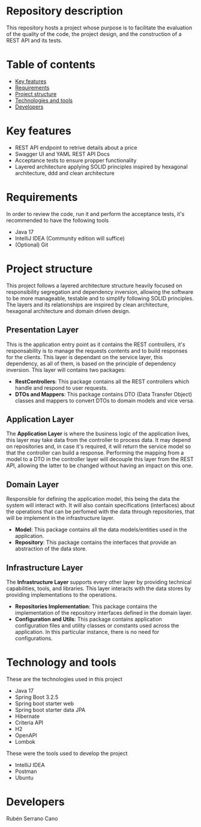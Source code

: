 # Repository description
This repository hosts a project whose purpose is to facilitate the evaluation of the quality of the code, the project design, and the construction of a REST API and its tests.

# Table of contents
- [Key features](#key-features)
- [Requirements](#requirements)
- [Project structure](#project-structure)
- [Technologies and tools](#technologies-and-tools)
- [Developers](#developers)

# Key features
- REST API endpoint to retrive details about a price
- Swagger UI and YAML REST API Docs
- Acceptance tests to ensure propper functionality
- Layered architecture applying SOLID principles inspired by hexagonal architecture, ddd and clean architecture

# Requirements
In order to review the code, run it and perform the acceptance tests, it's recommended to have the following tools 
- Java 17
- IntelliJ IDEA (Community edition will suffice)
- (Optional) Git

# Project structure
This project follows a layered architecture structure heavily focused on responsibility segregation and dependency inversion, allowing the software to be more manageable, testable and to simplify following SOLID principles. 
The layers and its relationships are inspired by clean architecture, hexagonal architecture and domain driven design. 

## Presentation Layer
This is the application entry point as it contains the REST controllers, it's responsability is to manage the requests contents and to build responses for the clients. This layer is dependant on the
service layer, this dependency, as all of them, is based on the principle of dependency inversion. This layer will contains two packages:

- **RestControllers**: This package contains all the REST controllers which handle and respond to user requests.
- **DTOs and Mappers**: This package contains DTO (Data Transfer Object) classes and mappers to convert DTOs to domain models and vice versa.

## Application Layer
The **Application Layer** is where the business logic of the application lives, this layer may take data from the controller to process data. It may depend on repositories and, in case it's required,
it will return the service model so that the controller can build a response. Performing the mapping from a model to a DTO in the controller layer will decouple this layer from the REST API, allowing
the latter to be changed without having an impact on this one.

## Domain Layer
Responsible for defining the application model, this being the data the system will interact with. It will also contain specifications (interfaces) about the operations that can be perfomed
with the data through repositories, that will be implement in the infrastructure layer.

- **Model**: This package contains all the data models/entities used in the application.
- **Repository**: This package contains the interfaces that provide an abstraction of the data store.

## Infrastructure Layer
The **Infrastructure Layer** supports every other layer by providing technical capabilities, tools, and libraries. This layer interacts with the data stores by providing implementations to the operations.

- **Repositories Implementation**: This package contains the implementation of the repository interfaces defined in the domain layer.
- **Configuration and Utils**: This package contains application configuration files and utility classes or constants used across the application. In this particular instance, there is no need for
configurations.

# Technology and tools
These are the technologies used in this project
- Java 17
- Spring Boot 3.2.5
- Spring boot starter web
- Spring boot starter data JPA
- Hibernate
- Criteria API
- H2
- OpenAPI
- Lombok

These were the tools used to develop the project
- IntelliJ IDEA
- Postman
- Ubuntu

# Developers
Rubén Serrano Cano
